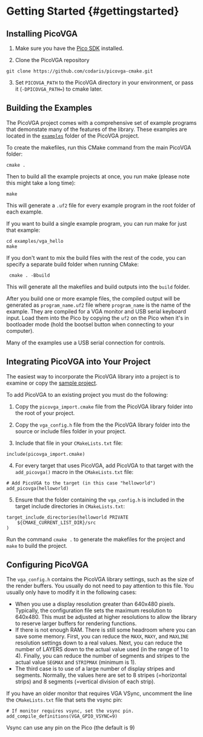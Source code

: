 # Getting Started {#gettingstarted}

## Installing PicoVGA

1. Make sure you have the [Pico SDK](https://github.com/raspberrypi/pico-sdk) installed.

2. Clone the PicoVGA repository  
~~~
git clone https://github.com/codaris/picovga-cmake.git
~~~

3. Set `PICOVGA_PATH` to the PicoVGA directory in your environment, or pass it (`-DPICOVGA_PATH=`) to cmake later.

## Building the Examples

The PicoVGA project comes with a comprehensive set of example programs that demonstate many of the features of the library.  These examples are located in the [`examples`](https://github.com/codaris/picovga-cmake/tree/main/examples) folder of the PicoVGA project.

To create the makefiles, run this CMake command from the main PicoVGA folder:

~~~
cmake .
~~~

Then to build all the example projects at once, you run make (please note this might take a long time):

~~~
make
~~~

This will generate a `.uf2` file for every example program in the root folder of each example.  

If you want to build a single example program, you can run make for just that example:

~~~
cd examples/vga_hello
make
~~~

If you don't want to mix the build files with the rest of the code, you can specify a separate build folder when running CMake:

```
 cmake . -Bbuild
```

This will generate all the makefiles and build outputs into the `build` folder.

After you build one or more example files, the compiled output will be generated as `program_name.uf2` file where `program_name` is the name of the example.  They are compiled for a VGA monitor and USB serial keyboard input.  Load them into the Pico by copying the `uf2` on the Pico when it's in bootloader mode (hold the bootsel button when connecting to your computer).

Many of the examples use a USB serial connection for controls.

## Integrating PicoVGA into Your Project

The easiest way to incorporate the PicoVGA library into a project is to examine or copy the [sample project](https://github.com/codaris/picovga-helloworld).

To add PicoVGA to an existing project you must do the following:

1. Copy the `picovga_import.cmake` file from the PicoVGA library folder into the root of your project.

2. Copy the `vga_config.h` file from the the PicoVGA library folder into the source or include files folder in your project.

3. Include that file in your `CMakeLists.txt` file:  
~~~
include(picovga_import.cmake)  
~~~

4. For every target that uses PicoVGA, add PicoVGA to that target with the `add_picovga()` macro in the `CMakeLists.txt` file:  
~~~
# Add PicoVGA to the target (in this case "helloworld")
add_picovga(helloworld)
~~~

5. Ensure that the folder containing the `vga_config.h` is included in the target include directories in `CMakeLists.txt`:  
~~~
target_include_directories(helloworld PRIVATE
    ${CMAKE_CURRENT_LIST_DIR}/src
)
~~~ 

Run the command `cmake .` to generate the makefiles for the project and `make` to build the project.

## Configuring PicoVGA

The `vga_config.h` contains the PicoVGA library settings, such as the size of the render buffers. You usually do not need to pay attention to this file. You usually only have to modify it in the following cases:

* When you use a display resolution greater than 640x480 pixels. Typically, the configuration file sets the maximum resolution to 640x480. This must be adjusted at higher resolutions to allow the library to reserve larger buffers for rendering functions.
* If there is not enough RAM. There is still some headroom where you can save some memory. First, you can reduce the `MAXX`, `MAXY`, and `MAXLINE` resolution settings down to a real values. Next, you can reduce the number of LAYERS down to the actual value used (in the range of 1 to 4). Finally, you can reduce the number of segments and stripes to the actual value `SEGMAX` and `STRIPMAX` (minimum is 1).
*  The third case is to use of a large number of display stripes and segments. Normally, the values here are set to 8 stripes (=horizontal strips) and 8 segments (=vertical division of each strip).

If you have an older monitor that requires VGA VSync, uncomment the line the `CMakeLists.txt` file that sets the vsync pin:

~~~
# If monitor requires vsync, set the vsync pin.
add_compile_definitions(VGA_GPIO_VSYNC=9)
~~~

Vsync can use any pin on the Pico (the default is 9)
